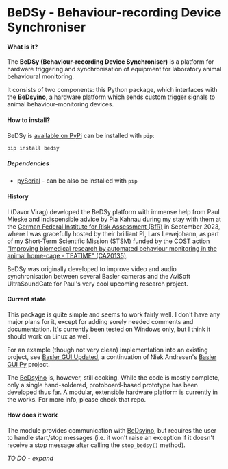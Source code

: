 # BeDSy - Behaviour-recording Device Synchroniser

#### What is it?

The **BeDSy (Behaviour-recording Device Synchroniser)** is a platform for hardware triggering and synchronisation of equipment for laboratory animal behavioural monitoring.

It consists of two components: this Python package, which interfaces with the **[BeDsyino](https://github.com/davorvr/bedsyino)**, a hardware platform which sends custom trigger signals to animal behaviour-monitoring devices.

#### How to install?

BeDSy is [available on PyPi](https://pypi.org/project/bedsy/) can be installed with `pip`:

```bash
pip install bedsy
```

##### Dependencies

 * [pySerial](https://pypi.org/project/pyserial/) - can be also be installed with `pip`

#### History

I (Davor Virag) developed the BeDSy platform with immense help from Paul Mieske and indispensible advice by Pia Kahnau during my stay with them at the [German Federal Institute for Risk Assessment (BfR)](https://www.bfr.bund.de/) in September 2023, where I was gracefully hosted by their brilliant PI, Lars Lewejohann, as part of my Short-Term Scientific Mission (STSM) funded by the [COST](https://cost.eu/) action ["Improving biomedical research by automated behaviour monitoring in the animal home-cage - TEATIME" (CA20135)](https://cost-teatime.org/).

BeDSy was originally developed to improve video and audio synchronisation between several Basler cameras and the AviSoft UltraSoundGate for Paul's very cool upcoming research project.

#### Current state

This package is quite simple and seems to work fairly well. I don't have any major plans for it, except for adding sorely needed comments and documentation. It's currently been tested on Windows only, but I think it should work on Linux as well.

For an example (though not very clean) implementation into an existing project, see [Basler GUI Updated](https://github.com/RefinementReferenceCenter/basler_gui_updated), a continuation of Niek Andresen's [Basler GUI Py](https://github.com/RefinementReferenceCenter/basler_gui_py) project.

The [BeDsyino](https://github.com/davorvr/bedsyino) is, however, still cooking. While the code is mostly complete, only a single hand-soldered, protoboard-based prototype has been developed thus far. A modular, extensible hardware platform is currently in the works. For more info, please check that repo.

#### How does it work

The module provides communication with [BeDsyino](https://github.com/davorvr/bedsyino), but requires the user to handle start/stop messages (i.e. it won't raise an exception if it doesn't receive a stop message after calling the `stop_bedsy()` method).

*TO DO - expand*